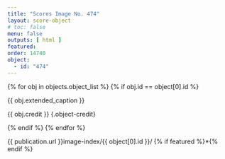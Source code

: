 ```yaml
---
title: "Scores Image No. 474"
layout: score-object
# toc: false
menu: false
outputs: [ html ]
featured: 
order: 14740
object:
  - id: "474"
---
```


{% for obj in objects.object_list %}
{% if obj.id == object[0].id %}

{{ obj.extended_caption }}

{{ obj.credit }} {.object-credit}

{% endif %}
{% endfor %}

<div class="object-credit object-url is-print-only">

{{ publication.url }}image-index/{{ object[0].id }}/ {% if featured %}*{% endif %}

</div>
